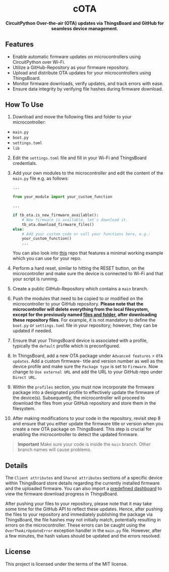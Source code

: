 <h1 align="center">
cOTA
  <br>
</h1>

<h4 align="center">
CircuitPython Over-the-air (OTA) updates via ThingsBoard and GitHub for seamless device management.   
<br>
 </h4>

## Features
-   Enable automatic firmware updates on microcontrollers using CircuitPython over Wi-Fi.
-   Utilize a GitHub-Repository as your firmware repository.
-   Upload and distribute OTA updates for your microcontrollers using ThingsBoard.
-   Monitor firmware downloads, verify updates, and track errors with ease.
-   Ensure data integrity by verifying file hashes during firmware download.

## How To Use

1. Download and move the following files and folder to your microcontroller:

<a name="repofiles"></a>

* `main.py` 
* `boot.py` 
* `settings.toml`
* `lib` 

2. Edit the `settings.toml` file and fill in your Wi-Fi and ThingsBoard credentials.
3. Add your own modules to the microcontroller and edit the content of the `main.py` file e.g. as follows:
   
	```py
 	...
 
	from your_module import your_custom_function
	
	...
	
	if tb_ota.is_new_firmware_available():
	    # New firmware is available, let's download it.
	    tb_ota.download_firmware_files()
	else:
	    # Add your custom code or call your functions here, e.g.:
	    your_custom_function()
	    ...
	```
 	You can also look into [this](https://github.com/roehann/cota-example) repo that features a minimal working example which you can use for your repo.

4. Perform a hard reset, similar to hitting the RESET button, on the microcontroller and make sure the device is connected to Wi-Fi and that your script is running.
5. Create a public GitHub-Repository which contains a `main` branch.
6. Push the modules that need to be copied to or modified on the microcontroller to your GitHub repository. **Please note that the microcontroller will delete everything from the local filesystem, except for the previously named [files and folder](#repofiles), after downloading these repository files**. For example, it is not mandatory to define the `boot.py` or `settings.toml` file in your repository; however, they can be updated if needed.
8. Ensure that your ThingsBoard device is associated with a profile, typically the `default` profile which is preconfigured.
9. In ThingsBoard, add a new OTA package under `Advanced features` > `OTA updates`. Add a custom firmware- title and version number as well as the device profile and make sure the `Package type` is set to `Firmware`. Now change to `Use external URL` and add the URL to your GitHub repo under `Direct URL`.
10. Within the `profiles` section, you must now incorporate the firmware package into a designated profile to effectively update the firmware of the device(s). Subsequently, the microcontroller will proceed to download the files from your GitHub repository and store them in the filesystem.
11. After making modifications to your code in the repository, revisit step 8 and ensure that you either update the firmware title or version when you create a new OTA package on ThingsBoard. This step is crucial for enabling the microcontroller to detect the updated firmware.

> **Important**
> Make sure your code is inside the `main` branch. Other branch names will cause problems.

## Details

The `Client attributes` and `Shared attributes` sections of a specific device within ThingsBoard store details regarding the currently installed firmware and the uploaded firmware.
You can also import a [predefined dashboard](https://github.com/thingsboard/thingsboard/blob/master/application/src/main/data/json/demo/dashboards/firmware.json) to view the firmware download progress in ThingsBoard.

After pushing your files to your repository, please note that it may take some time for the GitHub API to reflect these updates. Hence, after pushing the files to your repository and immediately publishing the package via ThingsBoard, the file hashes may not initially match, potentially resulting in errors on the microcontroller. These errors can be caught using the `OverTheAirUpdateError` exception handler in the `main.py` file. However, after a few minutes, the hash values should be updated and the errors resolved.

## License

This project is licensed under the terms of the MIT license.
